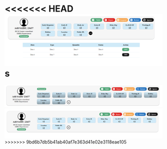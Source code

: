 <<<<<<< HEAD
<img src="screen3.png">s
=======
<img src="screen.png">

<img src="screen2.png">
>>>>>>> 9bd6b7db5b41ab40af7e363d41e02e3118eae105
